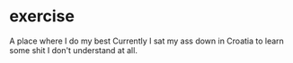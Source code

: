 # exercise
A place where I do my best
Currently I sat my ass down in Croatia to learn some shit I don't understand at all.
